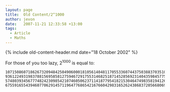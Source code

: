 ```yaml
---
layout: page
title:  Old Content/2^1000
author: jevon
date:   2007-11-21 12:33:58 +13:00
tags:
  - Article
  - Maths
---
```


{% include old-content-header.md date="18 October 2002" %}

For those of you too lazy, 2<sup>1000</sup> is equal to:

```
1071508607186267320948425049060001810561404811705533607443750388370351051124
9361224931983788156958581275946729175531468251871452856923140435984577574698
5748039345677748242309854210746050623711418779541821530464749835819412673987
67559165543946077062914571196477686542167660429831652624386837205668069376
```

